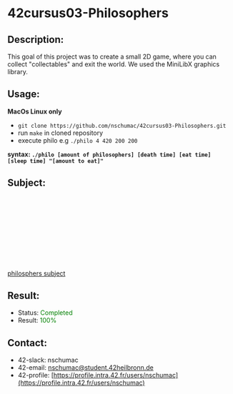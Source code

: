 # 42cursus03-Philosophers
## Description:
This goal of this project was to create a small 2D game, where you can collect "collectables" and exit the world. We used the MiniLibX graphics library.

## Usage:
**MacOs Linux only**
- `git clone https://github.com/nschumac/42cursus03-Philosophers.git`
- run `make` in cloned repository
- execute philo e.g `./philo 4 420 200 200`

**syntax: `./philo [amount of philosophers] [death time] [eat time] [sleep time] "[amount to eat]"`**
## Subject:
<object data="https://github.com/nschumac/42cursus03-Philosophers/blob/main/subject/philosphers-en.pdf" type="application/pdf" width="700px" height="700px">
    <embed src="https://github.com/nschumac/42cursus03-Philosophers/blob/main/subject/philosphers-en.pdf">
        <p><a href="https://github.com/nschumac/42cursus03-Philosophers/blob/main/subject/philosphers-en.pdf">philosphers subject</a></p>
    </embed>
</object>

## Result:
- Status: <span style="color:green">Completed</span>
- Result: <span style="color:green">100%</span>

## Contact:
- 42-slack: nschumac
- 42-email: nschumac@student.42heilbronn.de
- 42-profile: [https://profile.intra.42.fr/users/nschumac](https://profile.intra.42.fr/users/nschumac)
